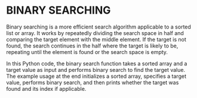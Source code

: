 # BINARY SEARCHING
Binary searching is a more efficient search algorithm applicable to a sorted list or array. 
It works by repeatedly dividing the search space in half and comparing the target element with the middle element. 
If the target is not found, the search continues in the half where the target is likely to be, repeating until the element is found or the search space is empty.

In this Python code, the binary search function takes a sorted array and a target value as input and performs binary search to find the target value. 
The example usage at the end initializes a sorted array, specifies a target value, performs binary search, and then prints whether the target was found and its index if applicable.

